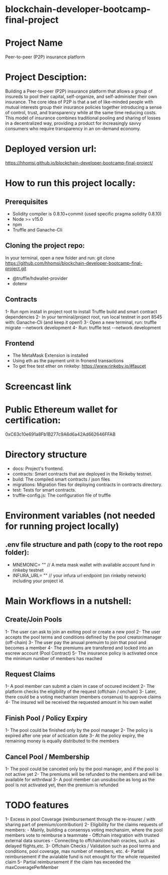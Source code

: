# blockchain-developer-bootcamp-final-project

# Project Name

Peer-to-peer (P2P) insurance platform

# Project Desciption: 

Building a Peer-to-peer (P2P) insurance platform that allows a group of insureds to pool their capital, self-organize, and self-administer their own insurance. The core idea of P2P is that a set of like-minded people with mutual interests group their insurance policies together introducing a sense of control, trust, and transparency while at the same time reducing costs. This model of insurance combines traditional pooling and sharing of losses in a decentralized way, providing a product for increasingly savvy consumers who require transparency in an on-demand economy. 

# Deployed version url:

https://hhomsi.github.io/blockchain-developer-bootcamp-final-project/

# How to run this project locally:

## Prerequisites

- Solidity compiler is 0.8.10+commit (used specific pragma solidity 0.8.10)
- Node >= v15.0
- npm
- Truffle and Ganache-Cli

## Cloning the project repo:
In your terminal, open a new folder and run:
  git clone https://github.com/hhomsi/blockchain-developer-bootcamp-final-project.git


- @truffle/hdwallet-provider
- dotenv


## Contracts

1- Run npm install in project root to install Truffle build and smart contract dependencies
2- In your terminal/project root, run local testnet in port 8545 with: Ganache-Cli (and keep it open!)
3- Open a new terminal, run: truffle migrate --network development
4- Run: truffle test --network development


## Frontend

- The MetaMask Extension is installed
- Using eth as the payment unit in fronend transactions
- To get free test ether on rinkeby: https://www.rinkeby.io/#faucet



# Screencast link

# Public Ethereum wallet for certification:

0xC63c10e691a8Fb1B277c9A6d6a42Ad662646FFAB

# Directory structure

- docs: Project's frontend.
- contracts: Smart contracts that are deployed in the Rinkeby testnet.
- build: The compiled smart contracts / json files
- migrations: Migration files for deploying contracts in contracts directory.
- test: Tests for smart contracts.
- truffle-config.js: The configuration file of truffle

# Environment variables (not needed for running project locally)

## .env file structure and path (copy to the root repo folder):
  - MNEMONIC= ""    // A meta mask wallet with available account fund in rinkeby testnet
  - INFURA_URL= ""  // your infura url endpoint (on rinkeby network) including your project id.

# Main Workflows in a nutshell:

## Create/Join Pools

  1- The user can ask to join an exiting pool or create a new pool
  2- The user accepts the pool terms and conditions defined by the pool creator/manager (off-chain)
  3- The user pay the anuual premuim to join that pool and becomes a member
  4- The premiums are transfered and locked into an escrew account (Pool Contract)
  5- The insurance policy is activated once the minimum number of members has reached
  
## Request Claims

  1- A pool member can submit a claim in case of occured incident
  2- The platform checks the eligibility of the request (offchain / onchain)
  3- Later, there could be a voting mechanism (members consenus) to approve claims
  4- The insured will be received the requested amount in his own wallet

## Finish Pool / Policy Expiry

  1- The pool could be finished only by the pool manager
  2- The policy is expired after one year of actication date
  3- At the policy expiry, the remaining money is equally distributed to the members

## Cancel Pool / Membership

  1- The pool could be canceled only by the pool manager, and if the pool is not active yet
  2- The premiums will be refunded to the members and will be available for withrdwal
  3- A pool member can unsubscibe as long as the pool is not activated yet, then the premium is refunded  

# TODO features

1- Excess in pool Coverage (reimbursement through the re-insurer / with sharing part of premium/contribution)
2- Eligibility for the claims requests of members:
    - Mainly, building a consensys voting mechansim, where the pool members vote to reimburse a teammate
    - Offchain integration with trusted external data sources
    - Connecting to offchain/onchain oracles, such as delayed flights,etc.
3- Offchain Checks / Validation such as pool terms and conditions, pool coverage, max number of members, etc.
4- Partial reimbursement if the avialable fund is not enought for the whole requested claim
5- Partial reimbursement if the claim has exceeded the maxCoveragePerMember